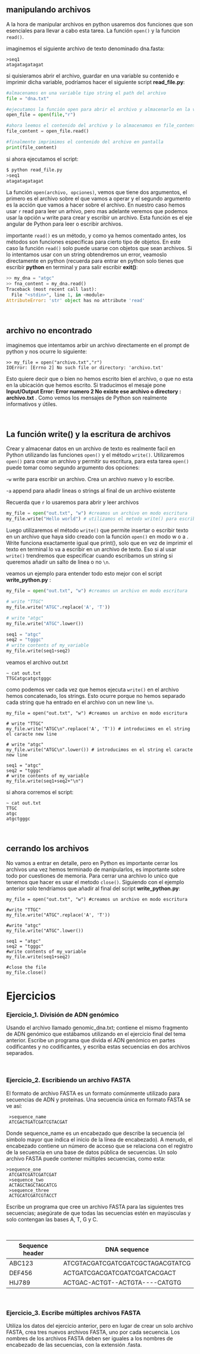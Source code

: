 
manipulando archivos
---------------------------------

A la hora de manipular archivos en python usaremos dos funciones que son esenciales para llevar a cabo esta tarea. La función `open()` y la funcion `read()`.

imaginemos el siguiente archivo de texto denominado dna.fasta:
```
>seq1
atagatagatagat
```
si quisieramos abrir el archivo, guardar en una variable su contenido e imprimir dicha variable, podríamos hacer el siguiente script __read_file.py__:

```python
#almacenamos en una variable tipo string el path del archivo
file = "dna.txt"

#ejecutamos la función open para abrir el archivo y almacenarlo en la variable open_file 
open_file = open(file,"r")

#ahora leemos el contenido del archivo y lo almacenamos en file_content
file_content = open_file.read()

#finalmente imprimimos el contenido del archivo en pantalla
print(file_content)
```

si ahora ejecutamos el script:

```python
$ python read_file.py
>seq1
atagatagatagat
```

La función `open(archivo, opciones)`, vemos que tiene dos argumentos, el primero es el archivo sobre el que vamos a operar y el segundo argumento es la acción que vamos a hacer sobre el archivo. En nuestro caso hemos usar `r` read para leer un arhivo, pero mas adelante veremos que podemos usar la opción `w` write para crear y escribir un archivo. Esta función es el eje angular de Python para leer o escribir archivos. 

importante `read()` es un método, y como ya hemos comentado antes, los métodos son funciones específicas para cierto tipo de objetos. En este caso la función `read()` solo puede usarse con objetos que sean archivos. Si lo intentamos usar con un string obtendremos un error, veamoslo directamente en python (recuerda para entrar en python solo tienes que escribir __python__ en terminal y para salir escribir __exit()__:

```python
>> my_dna = "atgc"
>> fna_content = my_dna.read()
Traceback (most recent call last):
  File "<stdin>", line 1, in <module>
AttributeError: 'str' object has no attribute 'read'
```

<br />

archivo no encontrado
---------------------
imaginemos que intentamos arbir un archivo directamente en el prompt de python y nos ocurre lo siguiente:
```
>> my_file = open("archivo.txt","r")
IOError: [Errno 2] No such file or directory: 'archivo.txt'
```
Esto quiere decir que o bien no hemos escrito bien el archivo, o que no esta en la ubicación que hemos escrito. Si traducimos el mesaje pone __Input/Output Error: Error numero 2 No existe ese archivo o directory : archivo.txt__ . Como vemos los mensajes de Python son realmente informativos y útiles.

<br />

La función write() y la escritura de archivos
--------------------------------------------
Crear y almacenar datos en un archivo de texto es realmente facil en Python utilizando las funciones `open()` y el método `write()`. Utilizaremos `open()` para crear un archivo y permitir su escritura, para esta tarea `open()` puede tomar como segundo argumento dos opciones:

-`w` write para escribir un archivo. Crea un archivo nuevo y lo escribe.

-`a` append para añadir lineas o strings al final de un archivo existente

Recuerda que `r` lo usaremos para abrir y leer archivos
```python
my_file = open("out.txt", "w") #creamos un archivo en modo escritura
my_file.write("Hello world") # utilizamos el metodo write() para escribir en un archivo
```
Luego utilizaremos el método `write()` que permite insertar o escribir texto en un archivo que haya sido creado con la función `open()` en modo w o a . Write funciona exactamente igual que print(), solo que en vez de imprimir el texto en terminal lo va a escribir en un archivo de texto. Eso si al usar `write()` trendremos que especificar cuando escribamos un string si queremos añadir un salto de linea o no `\n`. 

veamos un ejemplo para entender todo esto mejor con el script __write_python.py__ :
```python
my_file = open("out.txt", "w") #creamos un archivo en modo escritura

# write "TTGC"
my_file.write("ATGC".replace('A', 'T'))

# write "atgc"
my_file.write("ATGC".lower())

seq1 = "atgc"
seq2 = "tgggc"
# write contents of my_variable
my_file.write(seq1+seq2)
```
veamos el archivo out.txt
```
~ cat out.txt
TTGCatgcatgctgggc
```
como podemos ver cada vez que hemos ejecuta `write()` en el archivo hemos concatenado, los strings. Esto ocurre porque no hemos separado cada string que ha entrado en el archivo con un new line `\n`. 
```
my_file = open("out.txt", "w") #creamos un archivo en modo escritura

# write "TTGC"
my_file.write("ATGC\n".replace('A', 'T')) # introducimos en el string el caracte new line

# write "atgc"
my_file.write("ATGC\n".lower()) # introducimos en el string el caracte new line

seq1 = "atgc"
seq2 = "tgggc"
# write contents of my_variable
my_file.write(seq1+seq2+"\n")
```
si ahora corremos el script:
```
~ cat out.txt
TTGC
atgc
atgctgggc
``` 

<br />

cerrando los archivos
----------------------
No vamos a entrar en detalle, pero en Python es importante cerrar los archivos una vez hemos terminado de manipularlos, es importante sobre todo por cuestiones de memoria. Para cerrar una archivo lo unico que tenemos que hacer es usar el metodo `close()`. Siguiendo con el ejemplo anterior solo tendríamos que añadir al final del script __write_python.py__:

```
my_file = open("out.txt", "w") #creamos un archivo en modo escritura

#write "TTGC"
my_file.write("ATGC".replace('A', 'T'))

#write "atgc"
my_file.write("ATGC".lower())

seq1 = "atgc"
seq2 = "tgggc"
#write contents of my_variable
my_file.write(seq1+seq2)

#close the file
my_file.close()
```



# Ejercicios 

### Ejercicio_1. División de ADN genómico

Usando el archivo llamado genomic_dna.txt; contiene el mismo fragmento de ADN genómico que estábamos utilizando en el ejercicio final del tema anterior. Escribe un programa que divida el ADN genómico en partes codificantes y no codificantes, y escriba estas secuencias en dos archivos separados.

<br>

### Ejercicio_2. Escribiendo un archivo FASTA

El formato de archivo FASTA es un formato comúnmente utilizado para secuencias de ADN y proteínas. Una secuencia única en formato FASTA se ve así:

```
 >sequence_name
 ATCGACTGATCGATCGTACGAT
```
Donde sequence_name es un encabezado que describe la secuencia (el símbolo mayor que indica el inicio de la línea de encabezado). A menudo, el encabezado contiene un número de acceso que se relaciona con el registro de la secuencia en una base de datos pública de secuencias. Un solo archivo FASTA puede contener múltiples secuencias, como esta:

```
>sequence_one
 ATCGATCGATCGATCGAT
 >sequence_two
 ACTAGCTAGCTAGCATCG
 >sequence_three
 ACTGCATCGATCGTACCT    
```

Escribe un programa que cree un archivo FASTA para las siguientes tres secuencias; asegúrate de que todas las secuencias estén en mayúsculas y solo contengan las bases A, T, G y C.

<br>

| Sequence header | DNA sequence                           |
|-----------------|----------------------------------------|
| ABC123          | ATCGTACGATCGATCGATCGCTAGACGTATCG      |
| DEF456          | ACTGATCGACGATCGATCGATCACGACT           |
| HIJ789          | ACTGAC-ACTGT--ACTGTA----CATGTG        |

<br>

### Ejercicio_3. Escribe múltiples archivos FASTA
Utiliza los datos del ejercicio anterior, pero en lugar de crear un solo archivo FASTA, crea tres nuevos archivos FASTA, uno por cada secuencia. Los nombres de los archivos FASTA deben ser iguales a los nombres de encabezado de las secuencias, con la extensión .fasta.

